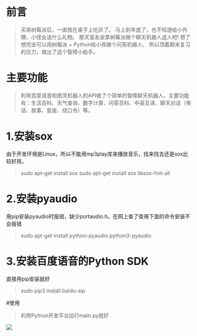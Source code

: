 # 前言
> 买来树莓派后，一直放在桌子上吃灰了。
> 马上到年底了，也不知道给小外甥、小侄女送什么礼物。
> 那天室友说拿树莓派做个聊天机器人送人吧! 想了想完全可以用树莓派 + Python给小孩做个问答机器人， 所以顶着期末复习的压力，做出了这个智障小助手。

# 主要功能
> 利用百度语音和图灵机器人的API做了个简单的智障聊天机器人，主要功能有：生活百科、天气查询、数字计算、问答百科、中英互译、聊天对话（笑话、故事、星座、绕口令）等。

# 1.安装sox
由于开发环境是Linux，所以不能用mp3play库来播放音乐，找来找去还是sox比较好用。
> sudo apt-get install sox
> sudo apt-get install sox libsox-fmt-all

# 2.安装pyaudio
用pip安装pyaudio时报错，缺少portaudio.h。在网上查了查用下面的命令安装不会报错
> sudo apt-get install python-pyaudio python3-pyaudio

# 3.安装百度语音的Python SDK
直接用pip安装就好
> sudo pip3 install baidu-aip

#使用
> 利用Python开发平台运行main.py就好

![](http://img02.sogoucdn.com/app/a/100520146/13b6a416935eb4f37929e53f419f504f)

